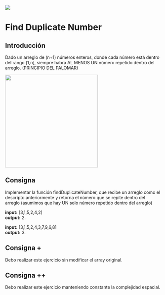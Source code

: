<p>
        <img src='https://static.wixstatic.com/media/85087f_0d84cbeaeb824fca8f7ff18d7c9eaafd~mv2.png/v1/fill/w_160,h_30,al_c,q_85,usm_0.66_1.00_0.01/Logo_completo_Color_1PNG.webp' </img>
</p>

# Find Duplicate Number

## Introducción

Dado un arreglo de (n+1) números enteros, donde cada número está dentro del rango [1,n], siempre habrá AL MENOS UN número repetido dentro del arreglo. (PRINCIPIO DEL PALOMAR)

<p>
        <img src='https://miro.medium.com/max/1178/1*rj_4nlE4Qw_ok0P7A7chHA.png' width="300" height="300" />
</p>

## Consigna

Implementar la función findDuplicateNumber, que recibe un arreglo como el descripto anteriormente y retorna el número que se repite dentro del arreglo (asumimos que hay UN solo número repetido dentro del arreglo)

**input:** [3,1,5,2,4,2]  
**output:** 2.

**input:** [3,1,5,2,4,3,7,9,6,8]  
**output:** 3.

## Consigna +

Debo realizar este ejercicio sin modificar el array original.

## Consigna ++

Debo realizar este ejercicio manteniendo constante la complejidad espacial.
